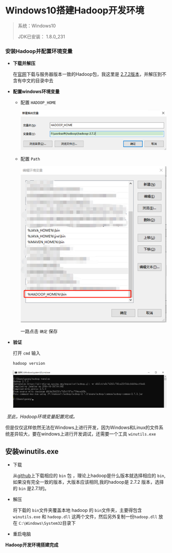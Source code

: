 # Windows10搭建Hadoop开发环境

> 系统：Windows10
>
> JDK已安装： 1.8.0_231

### 安装Hadoop并配置环境变量

- **下载并解压**

  在[官网](https://archive.apache.org/)下载与服务器版本一致的Hadoop包，我这里是 [2.7.2版本](https://archive.apache.org/dist/hadoop/common/hadoop-2.7.2/)，并解压到不含有中文的目录中去

- **配置windows环境变量**

  - 配置 `HADOOP_HOME`

    ![image-20200104175217881](images/image-20200104175217881.png)

  - 配置 `Path`

    ![image-20200104212120637](images/image-20200104212120637.png)

    一路点击 `确定` 保存

- **验证**

  打开 `cmd` 输入

  ```shell
  hadoop version
  ```

  ![image-20200104180059068](images/image-20200104180059068.png)


​		*至此，Hadoop环境变量配置完成。*

​		但是仅仅这样依然无法在Windows上进行开发，因为Windows和Linux的文件系统差异较大，要在windows上进行开发调试，还需要一个工具 `winutils.exe`

## 安装winutils.exe

- 下载

  从[github](https://github.com/steveloughran/winutils)上下载相应的  `bin` 包 ，理论上hadoop是什么版本就选择相应的 `bin`, 如果没有完全一致的版本，大版本应该相同,我的hadoop是  2.7.2 版本，选择的 `bin` 是2.7.1的。

- 解压

  将下载的 `bin`文件夹覆盖本地 hadoop 的 `bin`文件夹，主要得包含 `winutils.exe` 和 `hadoop.dll` 这两个文件，然后另外复制一份`hadoop.dll` 放在 `C:\Windows\System32`目录下

- 重启电脑



**Hadoop开发环境搭建完成**